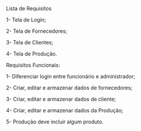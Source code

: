 Lista de Requisitos

1- Tela de Login;

2- Tela de Fornecedores;

3- Tela de Clientes;

4- Tela de Produção.

Requisitos Funcionais:

1- Diferenciar login entre funcionário e administrador;

2- Criar, editar e armazenar dados de fornecedores;

3- Criar, editar e armazenar dados de cliente;

4- Criar, editar e armazenar dados da Produção;

5- Produção deve incluir algum produto.









                             
